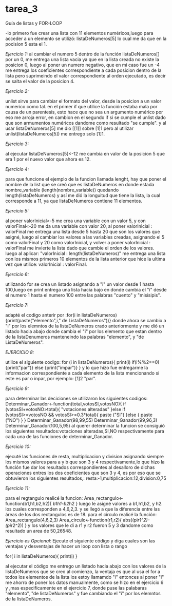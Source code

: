 ﻿# tarea_3
Guía de listas y FOR-LOOP

-lo primero fue crear una lista con 11 elementos numéricos,luego para acceder a un elemento se utilizó: listaDeNumeros[5] lo cual me da que en la pocision 5 esta el 1.

*Ejercicio 1:*
al cambiar el numero 5 dentro de la función listaDeNumeros[] por un 0, me entrega una lista vacia ya que en la lista creada no existe la posicion 0, luego al poner un numero negativo, que en mi caso fue un -4 me entrega los coeficientes correspondiente a cada posicion dentro de la lista pero suprimeindo el valor correspondiente al orden ejecutado, es decir se salta el valor de la posicion 4.


*Ejercicio 2:* 

unlist sirve para cambiar el formato del valor, desde la posicion a un valor numerico como tal. en el primer if que utilice la función estaba mala por causa de un parentesis, esto hace que no sea un argumento numérico por eso me arroja error, en cambion en el segundo if si se cumple el unlist dado que son armumentos numéricos dandome como resultado "se cumple". y al usar listaDeNumeros[5] me dio [[1]] sobre [1]1 pero al utilizar unlist(listaDeNumeros[5]) me entrego solo [1]1.


*Ejercicio 3:* 

al ejecutar listaDeNumeros[5]<-12 me cambia en valor de la posicion 5 que era 1 por el nuevo valor que ahora es 12.

*Ejercicio 4:* 

para que funcione el ejemplo de la funcion llamada lenght, hay que poner el nombre de la list que se creó que es listaDeNumeros en donde estada nombre_variable (length(nombre_variable)) quedando length(listaDeNumeros) y así me dió la longuitud que tiene la lista, la cual corresponde a 11, ya que listaDeNumeros contiene 11 elementos.

*Ejercicio 5:*

al poner valorInicial<-5 me crea una variable con un valor 5, y con valorFinal<-20 me da una variable con valor 20, al poner valorInicial : valorFinal me entrega una lista desde 5 hasta 20 que son los valores que asigné, luego al cambiar los valores a las variables creadas, asignando el 5 como valorFinal y 20 como valorInicial, y volver a poner valorInicial : valorFinal me invierte la lista dado que cambie el orden de los valores. luego al aplicar: "valorInicial : length(listaDeNumeros)" me entrega una lista con los mismos primeros 10 elementos de la lista anterior que hice la ultima vez que utilice: valorInicial : valorFinal.  


*Ejercicio 6:*

utilizando for se crea un listado asignando a "i" un valor desde 1 hasta 100,luego en print entrega una lista hacia bajo en donde cambia el "i" desde el numero 1 hasta el numero 100 entre las palabras "cuento" y "misisipis".

*Ejercicio 7:*

adapté el  codigo anterir por :for(i in listaDeNumeros){print(paste("elemento",i," de ListaDeNumeros"))} donde ahora se cambio a "i" por los elemntos de la listaDeNumeros crado anteriormente y me dió un listado hacia abajo donde cambia el "i" por los elemento que estan dentro de la listaDenumeros manteneindo las palabras "elemento", y "de ListaDeNumeros".

*EJERCICIO 8:* 

utilice el siguiente codigo: for (i in listaDeNumeros){
  print(i)
  if(i%%2==0) {print("par")} else {print("impar")}
}
y lo que hizo fue entregarme la informacion correspondiente a cada elemento de la lista mencionando si este es par o inpar, por ejemplo: [1]2 "par". 


*Ejercicio 9:* 

para determinar las deciciones se utilizaron los siguientes codigos:
Determinar_Ganador<-function(total,votosSI,votosNO){
  if (votosSI+votosNO>total){
    "votaciones alteradas"
  }else if (votosSI>=votosNO && votosSI>=0.3*total){
    paste ("SI")
  }else {
    paste ("NO")
  }
}
Determinar_Ganador(98,99,55)
Determinar_Ganador(99,96,3)
Determinar_Ganador(100,5,95)
al querer determinar la funcion se consiguió los siguientes resultados:votaciones alteradas,SI,NO respectivamente para cada una de las funciones de determinar_Ganador.

*Ejercicio 10:* 

 ejecuté las funciones de resta, multiplicacion y division asignando siempre los mismos valores para a y b que son 3 y 4 respectivamente,lo que hizo la función fue dar los resultados correspondientes al desalloro de dichas operaciones entres los dos coeficientes que son 3 y 4, es por eso que se obtuvieron los siguientes resultados,: resta:-1,multiplicacion:12,division:0,75

*Ejercicio 11:* 

para el regtangulo realicé la funcion:
Area_rectangulo<-function(b1,h1,b2,h2){
  b1*h1-b2*h2
}
 luego le asigné valores a b1,h1,b2, y h2. los cuales corresponden a 4,6,2,3. y se llegó a que la diferencia entre las áreas de los dos rectangulos es de 18.
para el circulo realicé la función: 
Area_rectangulo(4,6,2,3)
Area_circulo<-function(r1,r2){
abs((pi*r1^2)-(pi*r2^2))
}
y los valores que le di a r1 y r2 fueron 5 y 3 dandome como resultado un area de 50,26548.

*Ejercicio es Opcional:* Ejecute el siguiente código y diga cuales son las ventajas y desventajas de hacer un loop con lista o rango

for( i in listaDeNumeros){
  print(i)
}

al ejecutar el código me entrego un listado hacia abajo con los valores de la listaDeNumeros que se creo al comienzo, la ventaja es que al usa el for a todos los elementos de la lista los estoy llamamdo "i" entonces al poner "i" me ahorro de poner los datos manualmente, como se hizo en el ejercicio 6 y ,mas especificamente en el ejercicio 7, donde puse las palabaras "elemento", "de listaDeNumeros" y fue cambiando el "i" por los elemntos de la listaDeNumeros.
